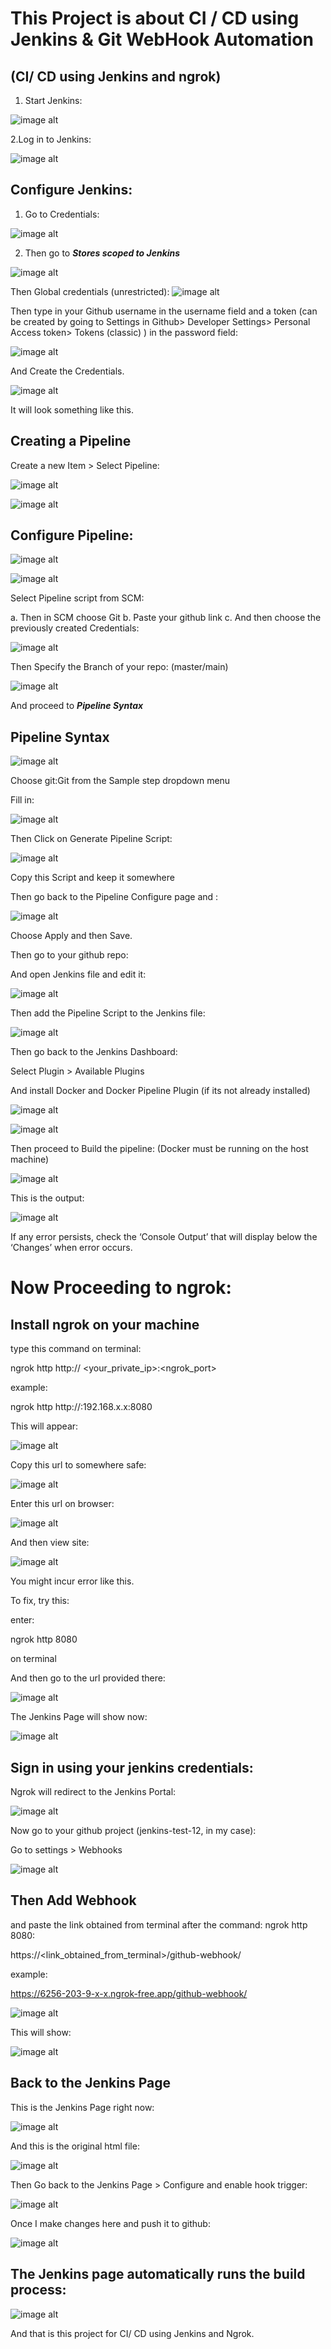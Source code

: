 # This Project is about CI / CD using Jenkins & Git WebHook Automation

## (CI/ CD using Jenkins and ngrok) 




1. Start Jenkins: 




![image alt](https://github.com/Dpk808/Jenkins_Repo/blob/main/Jenkins_Screenshots/1.1%20Start%20Jenkins.png) 




2.Log in to Jenkins: 


![image alt](https://github.com/Dpk808/Jenkins_Repo/blob/main/Jenkins_Screenshots/1.2%20Logging%20In%20Jenkins.png) 




## Configure Jenkins: 


1. Go to Credentials: 

   

![image alt](https://github.com/Dpk808/Jenkins_Repo/blob/main/Jenkins_Screenshots/1.3%20Manage%20Jenkins%2C%20Credentials.png) 




2. Then go to _**Stores scoped to Jenkins**_ 

   

![image alt](https://github.com/Dpk808/Jenkins_Repo/blob/main/Jenkins_Screenshots/1.4%20Global%20Credentials.png) 









Then Global credentials (unrestricted):
![image alt](https://github.com/Dpk808/Jenkins_Repo/blob/main/Jenkins_Screenshots/1.5%20Add%20Credentials.png)





Then type in your Github username in the username field and a token (can be created by going to Settings in Github> Developer Settings> Personal Access token> Tokens (classic) ) in the password field: 



![image alt](https://github.com/Dpk808/Jenkins_Repo/blob/main/Jenkins_Screenshots/1.5%20Credentials%20added.png) 




And Create the Credentials. 


![image alt](https://github.com/Dpk808/Jenkins_Repo/blob/main/Jenkins_Screenshots/1.5%20The%20credentials%20page%20will%20show%20something%20like%20this.png) 




It will look something like this. 



## Creating a Pipeline 


Create a new Item > Select Pipeline: 



![image alt](https://github.com/Dpk808/Jenkins_Repo/blob/main/Jenkins_Screenshots/2.1%20Create%20a%20new%20Item.png) 



![image alt](https://github.com/Dpk808/Jenkins_Repo/blob/main/Jenkins_Screenshots/2.2%20Create%20new%20Pipeline.png) 







## Configure Pipeline: 


![image alt](https://github.com/Dpk808/Jenkins_Repo/blob/main/Jenkins_Screenshots/3.1%20Pipeline.png) 


![image alt](https://github.com/Dpk808/Jenkins_Repo/blob/main/Jenkins_Screenshots/3.2%20Pipeline%20Script.png) 



Select Pipeline script from SCM:



a. Then in SCM choose Git
b. Paste your github link
c. And then choose the previously created Credentials: 




![image alt](https://github.com/Dpk808/Jenkins_Repo/blob/main/Jenkins_Screenshots/3.2%20Configure%20the%20Pipeline%20like%20this.png) 








Then Specify the Branch of your repo: (master/main) 


![image alt](https://github.com/Dpk808/Jenkins_Repo/blob/main/Jenkins_Screenshots/3.3%20Selecting%20Branch.png) 



And proceed to _**Pipeline Syntax**_ 


## Pipeline Syntax 


![image alt](https://github.com/Dpk808/Jenkins_Repo/blob/main/Jenkins_Screenshots/4.1%20Pipeline%20Syntax.png) 


Choose git:Git from the Sample step dropdown menu

Fill in: 



![image alt](https://github.com/Dpk808/Jenkins_Repo/blob/main/Jenkins_Screenshots/4.2%20Fill%20in%20Pipeline%20Syntax.png) 



Then Click on Generate Pipeline Script:


![image alt](https://github.com/Dpk808/Jenkins_Repo/blob/main/Jenkins_Screenshots/4.3%20Pipeline%20Script.png)



 
Copy this Script and keep it somewhere




Then go back to the Pipeline Configure page and : 


![image alt](https://github.com/Dpk808/Jenkins_Repo/blob/main/Jenkins_Screenshots/4.4%20Pipeline%20Config%20Done.png) 




Choose Apply and then Save.




Then go to your github repo:

And open Jenkins file and edit it: 



![image alt](https://github.com/Dpk808/Jenkins_Repo/blob/main/Jenkins_Screenshots/5.1%20Edit%20Jenkinsfile.png) 




Then add the Pipeline Script to the Jenkins file: 


![image alt](https://github.com/Dpk808/Jenkins_Repo/blob/main/Jenkins_Screenshots/5.2%20Add%20Pipeline%20Script%20to%20Jenkinsfile.png) 





Then go back to the Jenkins Dashboard:

Select Plugin > Available Plugins 


And install Docker and Docker Pipeline Plugin (if its not already installed) 



![image alt](https://github.com/Dpk808/Jenkins_Repo/blob/main/Jenkins_Screenshots/6.1%20Install%20Docker%20pipeline%20plugin.png) 


![image alt](https://github.com/Dpk808/Jenkins_Repo/blob/main/Jenkins_Screenshots/6.2%20Docker%20Plugin%20Installed.png) 




Then proceed to Build the pipeline:
(Docker must be running on the host machine) 



![image alt](https://github.com/Dpk808/Jenkins_Repo/blob/main/Jenkins_Screenshots/7.1%20Building%20the%20Pipeline.png) 



This is the output: 



![image alt](https://github.com/Dpk808/Jenkins_Repo/blob/main/Jenkins_Screenshots/7.2%20Pipeline%20Built.png) 



If any error persists, check the ‘Console Output’ that will display below the ‘Changes’ when error occurs. 






# Now Proceeding to ngrok: 



## Install ngrok on your machine 




type this command on terminal:


ngrok http http:// <your_private_ip>:<ngrok_port>


example:

ngrok http http://:192.168.x.x:8080 



This will appear: 


![image alt](https://github.com/Dpk808/Jenkins_Repo/blob/main/Jenkins_Screenshots/8.1%20ngrok.png) 






Copy this url to somewhere safe: 


![image alt](https://github.com/Dpk808/Jenkins_Repo/blob/main/Jenkins_Screenshots/8.2%20link.png) 




Enter this url on browser: 




![image alt](https://github.com/Dpk808/Jenkins_Repo/blob/main/Jenkins_Screenshots/8.3%20accessing%20ngrok%20url.png) 




And then view site: 


![image alt](https://github.com/Dpk808/Jenkins_Repo/blob/main/Jenkins_Screenshots/8.4%20Error%20with%20the%20ngrok%20app.png) 





You might incur error like this.

To fix, try this:

enter: 

ngrok http 8080 

on terminal 


And then go to the url provided there: 



![image alt](https://github.com/Dpk808/Jenkins_Repo/blob/main/Jenkins_Screenshots/8.5%20Alternate%20link.png) 



The Jenkins Page will show now: 


![image alt](https://github.com/Dpk808/Jenkins_Repo/blob/main/Jenkins_Screenshots/8.6%20Ngrok%20Jenkins.png) 





## Sign in using your jenkins credentials: 


Ngrok will redirect to the Jenkins Portal: 


![image alt](https://github.com/Dpk808/Jenkins_Repo/blob/main/Jenkins_Screenshots/8.7%20NgrokRedirected%20to%20Jenkins.png) 





Now go to your github project (jenkins-test-12, in my case):

Go to settings > Webhooks 


![image alt](https://github.com/Dpk808/Jenkins_Repo/blob/main/Jenkins_Screenshots/9.1%20Webhook.png) 




## Then Add Webhook 


and paste the link obtained from terminal after the command: ngrok http 8080:

https://<link_obtained_from_terminal>/github-webhook/


example:

https://6256-203-9-x-x.ngrok-free.app/github-webhook/ 



![image alt](https://github.com/Dpk808/Jenkins_Repo/blob/main/Jenkins_Screenshots/9.2%20Webhook%20Added.png) 




This will show: 



![image alt](https://github.com/Dpk808/Jenkins_Repo/blob/main/Jenkins_Screenshots/9.3%20Webhook%20updated.png) 




## Back to the Jenkins Page 


This is the Jenkins Page right now: 


![image alt](https://github.com/Dpk808/Jenkins_Repo/blob/main/Jenkins_Screenshots/9.4%20Jenkins%20Page%20RN.png) 



And this is the original html file: 



![image alt](https://github.com/Dpk808/Jenkins_Repo/blob/main/Jenkins_Screenshots/9.5%20Current%20Html%20file.png) 




Then Go back to the Jenkins Page > Configure and enable hook trigger: 




![image alt](https://github.com/Dpk808/Jenkins_Repo/blob/main/Jenkins_Screenshots/10.1%20Enable%20hook%20trigger%20in%20jenkins%20config.png)










Once I make changes here and push it to github: 



![image alt](https://github.com/Dpk808/Jenkins_Repo/blob/main/Jenkins_Screenshots/10.2%20Editing%20Html.png) 








## The Jenkins page automatically runs the build process: 


![image alt](https://github.com/Dpk808/Jenkins_Repo/blob/main/Jenkins_Screenshots/10.3%20The%20changes%20in%20the%20git%20auto%20triggers%20the%20Jenkins%20Build%20Process.png) 





And that is this project for CI/ CD using Jenkins and Ngrok. 

